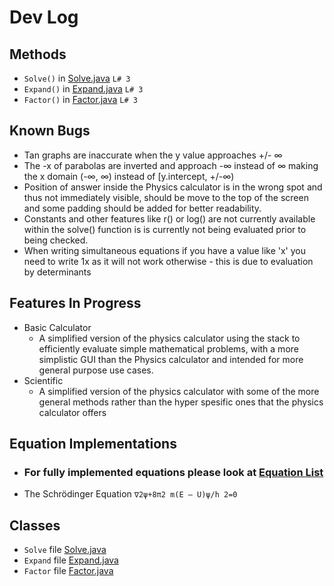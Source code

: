 # Dev Log 
## Methods 

- `Solve()` in [Solve.java](src/main/java/com/example/gcalc/advancedCalculations/Solve.java) `L# 3`
- `Expand()` in [Expand.java](src/main/java/com/example/gcalc/advancedCalculations/Expand.java) `L# 3`
- `Factor()` in [Factor.java](src/main/java/com/example/gcalc/advancedCalculations/Factor.java) `L# 3`
## Known Bugs

- Tan graphs are inaccurate when the y value approaches +/- ∞
- The -x of parabolas are inverted and approach -∞ instead of ∞ making the x domain (-∞, ∞) instead of [y.intercept, +/-∞)
- Position of answer inside the Physics calculator is in the wrong spot and thus not immediately visible, should be move to the top of the screen and some padding should be added for better readability.
- Constants and other features like r() or log() are not currently available within the solve() function is is currently not being evaluated prior to being checked.
- When writing simultaneous equations if you have a value like 'x' you need to write 1x as it will not work otherwise - this is due to evaluation by determinants
## Features In Progress

- Basic Calculator 
  - A simplified version of the physics calculator using the stack to efficiently evaluate simple mathematical problems, with a more  simplistic GUI than the Physics calculator and intended for more general purpose use cases.
- Scientific 
  - A simplified version of the physics calculator with some of the more general methods rather than the hyper spesific ones that the physics calculator offers
## Equation Implementations

* ### For fully implemented equations please look at [Equation List](supportedEquationList.md)

- The Schrödinger Equation `∇2ψ+8π2 m(E – U)ψ/h 2=0`
## Classes

- `Solve` file [Solve.java](src/main/java/com/example/gcalc/advancedCalculations/Solve.java)
- `Expand` file [Expand.java](src/main/java/com/example/gcalc/advancedCalculations/Expand.java)
- `Factor` file [Factor.java](src/main/java/com/example/gcalc/advancedCalculations/Factor.java)